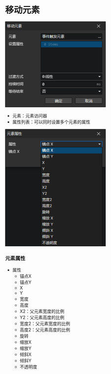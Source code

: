 # 移动元素

![](img/moveElement-1.png)

- 元素：元素访问器
- 属性列表：可以同时设置多个元素的属性

![](img/moveElement-2.png)

### 元素属性

- 属性
  - 锚点X
  - 锚点Y
  - X
  - Y
  - 宽度
  - 高度
  - X2：父元素宽度的比例
  - Y2：父元素高度的比例
  - 宽度2：父元素宽度的比例
  - 高度2：父元素高度的比例
  - 旋转
  - 缩放X
  - 缩放Y
  - 倾斜X
  - 倾斜Y
  - 不透明度
